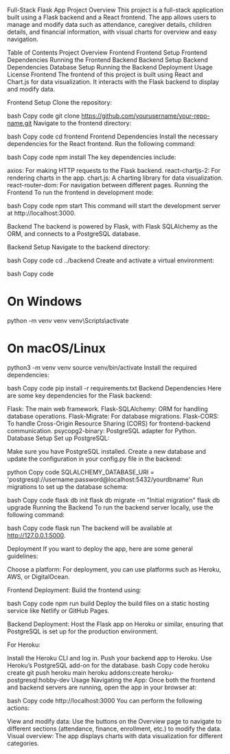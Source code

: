 Full-Stack Flask App
Project Overview
This project is a full-stack application built using a Flask backend and a React frontend. The app allows users to manage and modify data such as attendance, caregiver details, children details, and financial information, with visual charts for overview and easy navigation.

Table of Contents
Project Overview
Frontend
Frontend Setup
Frontend Dependencies
Running the Frontend
Backend
Backend Setup
Backend Dependencies
Database Setup
Running the Backend
Deployment
Usage
License
Frontend
The frontend of this project is built using React and Chart.js for data visualization. It interacts with the Flask backend to display and modify data.

Frontend Setup
Clone the repository:

bash
Copy code
git clone https://github.com/yourusername/your-repo-name.git
Navigate to the frontend directory:

bash
Copy code
cd frontend
Frontend Dependencies
Install the necessary dependencies for the React frontend. Run the following command:

bash
Copy code
npm install
The key dependencies include:

axios: For making HTTP requests to the Flask backend.
react-chartjs-2: For rendering charts in the app.
chart.js: A charting library for data visualization.
react-router-dom: For navigation between different pages.
Running the Frontend
To run the frontend in development mode:

bash
Copy code
npm start
This command will start the development server at http://localhost:3000.

Backend
The backend is powered by Flask, with Flask SQLAlchemy as the ORM, and connects to a PostgreSQL database.

Backend Setup
Navigate to the backend directory:

bash
Copy code
cd ../backend
Create and activate a virtual environment:

bash
Copy code
# On Windows
python -m venv venv
venv\Scripts\activate

# On macOS/Linux
python3 -m venv venv
source venv/bin/activate
Install the required dependencies:

bash
Copy code
pip install -r requirements.txt
Backend Dependencies
Here are some key dependencies for the Flask backend:

Flask: The main web framework.
Flask-SQLAlchemy: ORM for handling database operations.
Flask-Migrate: For database migrations.
Flask-CORS: To handle Cross-Origin Resource Sharing (CORS) for frontend-backend communication.
psycopg2-binary: PostgreSQL adapter for Python.
Database Setup
Set up PostgreSQL:

Make sure you have PostgreSQL installed. Create a new database and update the configuration in your config.py file in the backend:

python
Copy code
SQLALCHEMY_DATABASE_URI = 'postgresql://username:password@localhost:5432/yourdbname'
Run migrations to set up the database schema:

bash
Copy code
flask db init
flask db migrate -m "Initial migration"
flask db upgrade
Running the Backend
To run the backend server locally, use the following command:

bash
Copy code
flask run
The backend will be available at http://127.0.0.1:5000.

Deployment
If you want to deploy the app, here are some general guidelines:

Choose a platform: For deployment, you can use platforms such as Heroku, AWS, or DigitalOcean.

Frontend Deployment: Build the frontend using:

bash
Copy code
npm run build
Deploy the build files on a static hosting service like Netlify or GitHub Pages.

Backend Deployment: Host the Flask app on Heroku or similar, ensuring that PostgreSQL is set up for the production environment.

For Heroku:

Install the Heroku CLI and log in.
Push your backend app to Heroku.
Use Heroku’s PostgreSQL add-on for the database.
bash
Copy code
heroku create
git push heroku main
heroku addons:create heroku-postgresql:hobby-dev
Usage
Navigating the App:
Once both the frontend and backend servers are running, open the app in your browser at:

bash
Copy code
http://localhost:3000
You can perform the following actions:

View and modify data: Use the buttons on the Overview page to navigate to different sections (attendance, finance, enrollment, etc.) to modify the data.
Visual overview: The app displays charts with data visualization for different categories.
